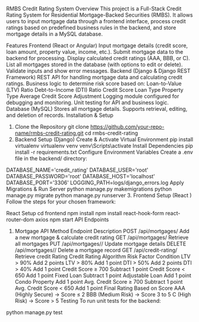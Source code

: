 RMBS Credit Rating System
Overview
This project is a Full-Stack Credit Rating System for Residential Mortgage-Backed Securities (RMBS). It allows users to input mortgage data through a frontend interface, process credit ratings based on predefined business rules in the backend, and store mortgage details in a MySQL database.

Features
Frontend (React or Angular)
Input mortgage details (credit score, loan amount, property value, income, etc.).
Submit mortgage data to the backend for processing.
Display calculated credit ratings (AAA, BBB, or C).
List all mortgages stored in the database (with options to edit or delete).
Validate inputs and show error messages.
Backend (Django & Django REST Framework)
REST API for handling mortgage data and calculating credit ratings.
Business logic to determine risk score based on:
Loan-to-Value (LTV) Ratio
Debt-to-Income (DTI) Ratio
Credit Score
Loan Type
Property Type
Average Credit Score Adjustment
Logging module configured for debugging and monitoring.
Unit testing for API and business logic.
Database (MySQL)
Stores all mortgage details.
Supports retrieval, editing, and deletion of records.
Installation & Setup
1. Clone the Repository
git clone https://github.com/your-repo-name/rmbs-credit-rating.git
cd rmbs-credit-rating
2. Backend Setup (Django)
Create & Activate Virtual Environment
pip install virtualenv
virtualenv venv
venv\Scripts\activate
Install Dependencies
pip install -r requirements.txt
Configure Environment Variables
Create a .env file in the backend/ directory:

DATABASE_NAME='credit_rating'
DATABASE_USER='root'
DATABASE_PASSWORD='root'
DATABASE_HOST='localhost'
DATABASE_PORT='3306'
LOGGING_PATH=logs/django_errors.log
Apply Migrations & Run Server
python manage.py makemigrations
python manage.py migrate
python manage.py runserver
3. Frontend Setup (React )
Follow the steps for your chosen framework:

React Setup
cd frontend
npm install
npm install react-hook-form react-router-dom axios
npm start
API Endpoints
1. Mortgage API
Method	Endpoint	Description
POST	/api/mortgages/	Add a new mortgage & calculate credit rating
GET	/api/mortgages/	Retrieve all mortgages
PUT	/api/mortgages/<id>/	Update mortgage details
DELETE	/api/mortgages/<id>/	Delete a mortgage record
GET	/api/credit-rating/	Retrieve credit Rating
Credit Rating Algorithm
Risk Factor	Condition
LTV > 90%	Add 2 points
LTV > 80%	Add 1 point
DTI > 50%	Add 2 points
DTI > 40%	Add 1 point
Credit Score ≥ 700	Subtract 1 point
Credit Score < 650	Add 1 point
Fixed Loan	Subtract 1 point
Adjustable Loan	Add 1 point
Condo Property	Add 1 point
Avg. Credit Score ≥ 700	Subtract 1 point
Avg. Credit Score < 650	Add 1 point
Final Rating Based on Score
AAA (Highly Secure) → Score ≤ 2
BBB (Medium Risk) → Score 3 to 5
C (High Risk) → Score > 5
Testing
To run unit tests for the backend:

python manage.py test
